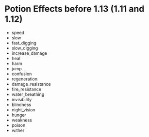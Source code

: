 # Potion Effects before 1.13 (1.11 and 1.12)

* speed  
* slow  
* fast\_digging  
* slow\_digging  
* increase\_damage  
* heal  
* harm  
* jump  
* confusion  
* regeneration  
* damage\_resistance  
* fire\_resistance  
* water_breathing  
* invisibility  
* blindness  
* night\_vision  
* hunger  
* weakness  
* poison  
* wither